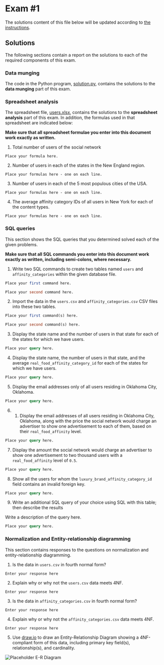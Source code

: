 # Exam #1

The solutions content of this file below will be updated according to [the instructions](instructions/instructions.md).

## Solutions

The following sections contain a report on the solutions to each of the required components of this exam.

### Data munging

The code in the Python program, [solution.py](solution.py), contains the solutions to the **data munging** part of this exam.

### Spreadsheet analysis

The spreadsheet file, [users.xlsx](./data/users.xlsx), contains the solutions to the **spreadsheet analysis** part of this exam. In addition, the formulas used in that spreadsheet are indicated below:

**Make sure that all spreadsheet formulae you enter into this document work exactly as written.**

1. Total number of users of the social network

```
Place your formula here.
```

2. Number of users in each of the states in the New England region.

```
Place your formulas here - one on each line.
```

3. Number of users in each of the 5 most populous cities of the USA.

```
Place your formulas here - one on each line.
```

4. The average affinity category IDs of all users in New York for each of the content types.

```
Place your formulas here - one on each line.
```

### SQL queries

This section shows the SQL queries that you determined solved each of the given problems.

**Make sure that all SQL commands you enter into this document work exactly as written, including semi-colons, where necessary.**

1. Write two SQL commands to create two tables named `users` and `affinity_categories` within the given database file.

```sql
Place your first command here.
```

```sql
Place your second command here.
```

2. Import the data in the `users.csv` and `affinity_categories.csv` CSV files into these two tables.

```sql
Place your first command(s) here.
```

```sql
Place your second command(s) here.
```

3. Display the state name and the number of users in that state for each of the states for which we have users.

```sql
Place your query here.
```

4. Display the state name, the number of users in that state, and the average `real_food_affinity_category_id` for each of the states for which we have users.

```sql
Place your query here.
```

5. Display the email addresses only of all users residing in Oklahoma City, Oklahoma.

```sql
Place your query here.
```

6. 1. Display the email addresses of all users residing in Oklahoma City, Oklahoma, along with the price the social network would charge an advertiser to show one advertisement to each of them, based on their `real_food_affinity` level.

```sql
Place your query here.
```

7. Display the amount the social network would charge an advertiser to show one advertisement to two thousand users with a `real_food_affinity` level of `0.5`.

```sql
Place your query here.
```

8. Show all the users for whom the `luxury_brand_affinity_category_id` field contains an invalid foreign key.

```sql
Place your query here.
```

9. Write an additional SQL query of your choice using SQL with this table; then describe the results

Write a description of the query here.

```sql
Place your query here.
```

### Normalization and Entity-relationship diagramming

This section contains responses to the questions on normalization and entity-relationship diagramming.

1. Is the data in `users.csv` in fourth normal form?

```
Enter your response here
```

2. Explain why or why not the `users.csv` data meets 4NF.

```
Enter your response here
```

3. Is the data in `affinity_categories.csv` in fourth normal form?

```
Enter your response here
```

4. Explain why or why not the `affinity_categories.csv` data meets 4NF.

```
Enter your response here
```

5. Use [draw.io](https://draw.io) to draw an Entity-Relationship Diagram showing a 4NF-compliant form of this data, including primary key field(s), relationship(s), and cardinality.

![Placeholder E-R Diagram](./images/placeholder-er-diagram.svg)
